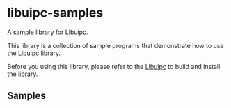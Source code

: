 # libuipc-samples

A sample library for Libuipc.

This library is a collection of sample programs that demonstrate how to use the Libuipc library.

Before you using this library, please refer to the [Libuipc](https://github.com/spiriMirror/libuipc) to build and install the library.

## Samples

